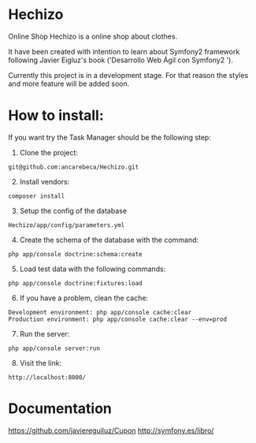 Hechizo
=======

Online Shop
Hechizo is a online shop about clothes.

It have been created with intention to learn about Symfony2 framework 
following Javier Eigluz's book ('Desarrollo Web Ágil con Symfony2 ').

Currently this project is in a development stage. For that reason the styles and more feature will be added soon.

How to install:
=======
If you want try the Task Manager  should be the following step: 

1) Clone the project: 
```
git@github.com:ancarebeca/Hechizo.git
```

2) Install vendors: 
```
composer install
```
3) Setup the config of the database 
```
Hechizo/app/config/parameters.yml
```
4) Create the schema of the database with the command:
```
php app/console doctrine:schema:create
``` 
5) Load test data with the following commands:
```
php app/console doctrine:fixtures:load 
```
6) If you have a problem, clean the cache: 
```	
Development environment: php app/console cache:clear
Production environment: php app/console cache:clear --env=prod
```
7) Run the server:
```
php app/console server:run
```
8) Visit the link:
```
http://localhost:8000/
```

Documentation
=======
https://github.com/javiereguiluz/Cupon
http://symfony.es/libro/